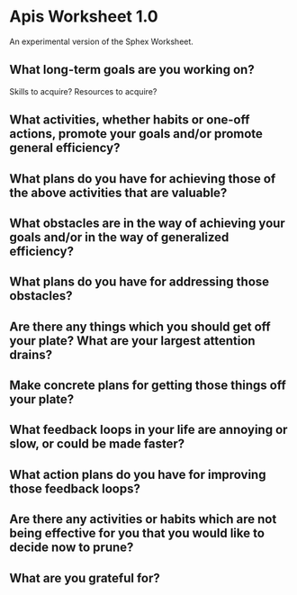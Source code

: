 Apis Worksheet 1.0
===

An experimental version of the Sphex Worksheet.

What long-term goals are you working on?
---
Skills to acquire? Resources to acquire?


What activities, whether habits or one-off actions, promote your goals and/or promote general efficiency?
---

What plans do you have for achieving those of the above activities that are valuable?
---

What obstacles are in the way of achieving your goals and/or in the way of generalized efficiency?
---

What plans do you have for addressing those obstacles?
---

Are there any things which you should get off your plate? What are your largest attention drains?
---

Make concrete plans for getting those things off your plate?
---

What feedback loops in your life are annoying or slow, or could be made faster?
---

What action plans do you have for improving those feedback loops?
---

Are there any activities or habits which are not being effective for you that you would like to decide now to prune?
---

What are you grateful for?
---
